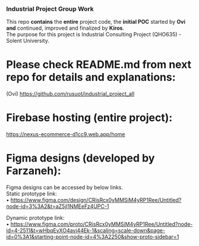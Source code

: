 ### Industrial Project Group Work 
This repo **contains** the **entire** project code, the **initial POC** started by **Ovi** **and** continued, improved and finalized by **Kiros**.\
The purpose for this project is Industrial Consulting Project (QHO635) - Solent University.

# Please check README.md from next repo for details and explanations:
(Ovi)  https://github.com/rusuot/industrial_project_all

# Firebase hosting (entire project):
https://nexus-ecommerce-d1cc9.web.app/home

# Figma designs (developed by **Farzaneh**):
Figma designs can be accessed by below links.\
Static prototype link:\
•	https://www.figma.com/design/CRisRcx0yMMSiM4yRP1Ree/Untitled?node-id=3%3A2&t=aZ5jl1NMEeFz4UPC-1

Dynamic prototype link:\
•	https://www.figma.com/proto/CRisRcx0yMMSiM4yRP1Ree/Untitled?node-id=4-2511&t=wHbqEvXO4avi44Ek-1&scaling=scale-down&page-id=0%3A1&starting-point-node-id=4%3A2250&show-proto-sidebar=1














